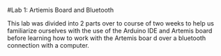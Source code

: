 #Lab 1: Artiemis Board and Bluetooth

This lab was divided into 2 parts over to course of two weeks to help us familiarize ourselves with the use of the Arduino IDE and Artemis board before learning how to work with the Artemis boar d over a bluetooth connection with a computer. 
